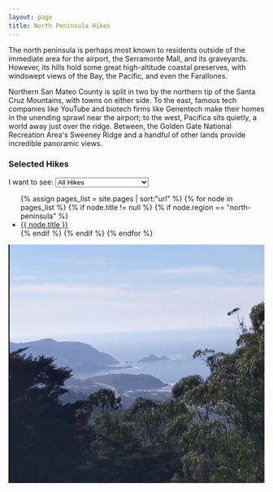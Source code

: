 ```yaml
---
layout: page
title: North Peninsula Hikes
---
```


<p class="message">
  The north peninsula is perhaps most known to residents outside of the immediate area for the airport, the Serramonte Mall, and its graveyards. However, its hills hold some great high-altitude coastal preserves, with windswept views of the Bay, the Pacific, and even the Farallones.
</p>

Northern San Mateo County is split in two by the northern tip of the Santa Cruz Mountains, with towns on either side. To the east, famous tech companies like YouTube and biotech firms like Genentech make their homes in the unending sprawl near the airport; to the west, Pacifica sits quietly, a world away just over the ridge. Between, the Golden Gate National Recreation Area's Sweeney Ridge and a handful of other lands provide incredible panoramic views.

### Selected Hikes

<div class="difficulty-selector">
  <label for="cars">I want to see:</label>

  <select name="difficulty" id="hike-difficulty" onchange="difficultySelect()">
    <option value="easy">Easy (3-5mi)</option>
    <option value="moderate">Easy and Moderate (3-7mi)</option>
    <option value="hard" selected>All Hikes</option>
  </select>
</div>

<ul>
{% assign pages_list = site.pages | sort:"url" %}
{% for node in pages_list %}
    {% if node.title != null %}
    {% if node.region == "north-peninsula" %}
<li class="hike-difficulty-{{ node.difficulty }}"><a href="{{ node.url | absolute_url }}">{{ node.title }}</a></li>
    {% endif %}
    {% endif %}
{% endfor %}
</ul>

<img class="region-image" src="/assets/sweeney-ridge.jpg">